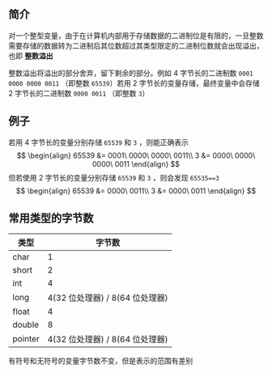 ## 简介
对一个整型变量，由于在计算机内部用于存储数据的二进制位是有限的，一旦整数需要存储的数据转为二进制后其位数超过其类型限定的二进制位数就会出现溢出，也即 **整数溢出**

整数溢出将溢出的部分舍弃，留下剩余的部分。例如 4 字节长的二进制数 `0001 0000 0000 0011` （即整数 `65539`）若用 2 字节长的变量存储，最终变量中会存储 2 字节长的二进制数 `0000 0011` （即整数 `3`）
## 例子
若用 4 字节长的变量分别存储 `65539` 和 `3` ，则能正确表示
$$
\begin{align}
65539 &= 0001\ 0000\ 0000\ 0011\\
3 &= 0000\ 0000\ 0000\ 0011
\end{align}
$$
但若使用 2 字节长的变量分别存储 `65539` 和 `3` ，则会发现 `65535==3`
$$
\begin{align}
65539 &= 0000\ 0011\\
3 &= 0000\ 0011
\end{align}
$$
## 常用类型的字节数
| 类型      | 字节数                     |
| ------- | ----------------------- |
| char    | 1                       |
| short   | 2                       |
| int     | 4                       |
| long    | 4(32 位处理器) / 8(64 位处理器) |
| float   | 4                       |
| double  | 8                       |
| pointer | 4(32 位处理器) / 8(64 位处理器) |
有符号和无符号的变量字节数不变，但是表示的范围有差别